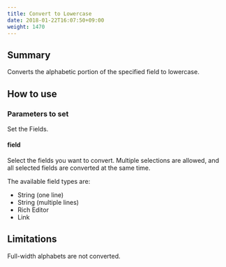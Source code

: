 ```yaml
---
title: Convert to Lowercase
date: 2018-01-22T16:07:50+09:00
weight: 1470
---
```

## Summary

Converts the alphabetic portion of the specified field to lowercase.

## How to use

### Parameters to set

Set the Fields.

#### field

Select the fields you want to convert. Multiple selections are allowed, and all selected fields are converted at the same time.

The available field types are:

-	String (one line)
-	String (multiple lines)
-	Rich Editor
-	Link

## Limitations

Full-width alphabets are not converted.
